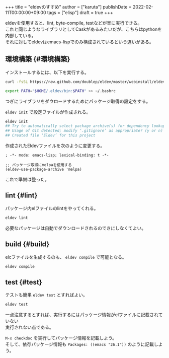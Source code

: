 +++
title = "eldevのすすめ"
author = ["karuta"]
publishDate = 2022-02-11T00:00:00+09:00
tags = ["elisp"]
draft = true
+++

eldevを使用すると、lint, byte-compile, testなどが楽に実行できる。 <br/>
これと同じようなライブラリとしてCaskがあるみたいだが、こちらはpythonを内部している。 <br/>
それに対してeldevはemacs-lispでのみ構成されているという違いがある。 <br/>

<!--more-->


## 環境構築 {#環境構築}

インストールするには、以下を実行する。 <br/>

```sh
curl -fsSL https://raw.github.com/doublep/eldev/master/webinstall/eldev | sh   
```

```sh
export PATH="$HOME/.eldev/bin:$PATH" >> ~/.bashrc 
```

つぎにライブラリをダウロードするためにパッケージ取得の設定をする。 <br/>

`eldev init` で設定ファイルが作成される。 <br/>

```sh
eldev init
## Try to automatically select package archive(s) for dependency lookup? (y or n) n
## Usage of Git detected; modify ‘.gitignore’ as appropriate? (y or n) y
## Created file ‘Eldev’ for this project
```

作成されたEldevファイルを次のように変更する。 <br/>

```elisp
; -*- mode: emacs-lisp; lexical-binding: t -*-

;; パッケージ取得にmelpaを使用する
(eldev-use-package-archive 'melpa)
```

これで準備は整った。 <br/>


## lint {#lint}

パッケージ内elファイルのlintをやってくれる。 <br/>

```sh
eldev lint
```

必要なパッケージは自動でダウンロードされるのできにしなくてよい。 <br/>


## build {#build}

elcファイルを生成するのも、 `eldev compile` で可能となる。 <br/>

```sh
eldev compile
```


## test {#test}

テストも簡単 `eldev test` とすればよい。 <br/>

```sh
eldev test
```

一点注意するとすれば、実行するにはパッケージ情報がelファイルに記載されていない <br/>
実行されない点である。 <br/>

`M-x checkdoc` を実行してパッケージ情報を記載しよう。 <br/>
そして、依存パッケージ情報も `Packages: ((emacs "26.1"))` のように記載しよう。 <br/>
